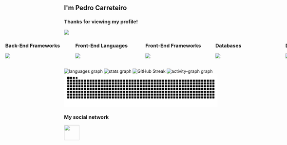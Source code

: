 ## I'm Pedro Carreteiro 

### Thanks for viewing my profile!

<img src="Video.gif">


<!--**PedroAugustoPadovani/PedroAugustoPadovani** is a ✨ _special_ ✨ repository because its `README.md` (this file) appears on your GitHub profile.-->

<br>

<div style="display: flex; flex-direction: row; justify-content: center; gap: 30px;">

  <div style="flex: 1 1 250px; min-width: 200px;">
    <h3>Back-End Languages</h3>
    <p>
      <img src="https://skillicons.dev/icons?i=python,php,cs,java"/>
    </p>
  </div>

  <div style="flex: 1 1 250px; min-width: 200px;">
    <h3>Back-End Frameworks</h3>
    <p>
      <img src="https://skillicons.dev/icons?i=fastapi,django,dotnet,spring"/>
    </p>
  </div>

   <div style="flex: 1 1 250px; min-width: 200px;">
    <h3>Front-End Languages</h3>
    <p>
      <img src="https://skillicons.dev/icons?i=html,css,javascript" />
    </p>
  </div>

   <div style="flex: 1 1 250px; min-width: 200px;">
    <h3>Front-End Frameworks</h3>
    <p>
      <img src="https://skillicons.dev/icons?i=vue" />
    </p>
  </div>

  <div style="flex: 1 1 250px; min-width: 200px;">
    <h3>Databases</h3>
    <p>
      <img src="https://skillicons.dev/icons?i=mysql,sqlite,postgresql"/>
    </p>
  </div>


  <div style="flex: 1 1 250px; min-width: 200px;">
    <h3>DevOps</h3>
    <p>
      <img src="https://skillicons.dev/icons?i=docker"/>
    </p>
  </div>

</div>

<br>

<div style="display: inline">
  <img src="https://github-readme-stats.vercel.app/api/top-langs?username=PedroCarreteiro&locale=en&hide_title=false&layout=compact&card_width=320&langs_count=12&theme=nightowl&hide_border=true&order=2" height="157" alt="languages graph"  />
  <img src="https://github-readme-stats.vercel.app/api?username=PedroCarreteiro&hide_title=true&hide_rank=false&show_icons=true&include_all_commits=true&count_private=true&disable_animations=false&theme=nightowl&locale=en&hide_border=true&order=1" height="157" alt="stats graph"  />
  <img src="https://github-readme-streak-stats.herokuapp.com?user=PedroCarreteiro&theme=nightowl&hide_border=true&short_numbers=true" alt="GitHub Streak" width="685"/>
  <img src="https://github-readme-activity-graph.vercel.app/graph?username=PedroCarreteiro&radius=16&theme=nightowl&area=true&order=5&hide_border=true&hide_title=true" width="685" alt="activity-graph graph"  />
  <img align="center" alt="github contribution grid snake animation" src="https://raw.githubusercontent.com/PedroCarreteiro/PedroCarreteiro/output/github-contribution-grid-snake-dark.svg" width="685" alt="Snake">
  <!--<img alt="pacman contribution graph" src="https://raw.githubusercontent.com/PedroCarreteiro/PedroCarreteiro/output/pacman-contribution-graph.svg">
  <a href="https://github.com/ryo-ma/github-profile-trophy"><img src="https://github-profile-trophy.vercel.app/?username=PedroCarreteiro" alt="PedroCarreteiro" /></a> </p> -->
</div>






### My social network
<a href="https://www.linkedin.com/in/pedro-carreteiro-447917284">
  <img width="50" height="50" src="https://cdn.jsdelivr.net/gh/devicons/devicon@latest/icons/linkedin/linkedin-original.svg" />        
</a>
